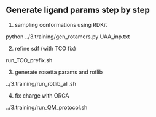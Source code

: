

## Generate ligand params step by step

1. sampling conformations using RDKit

python ../3.training/gen_rotamers.py UAA_inp.txt

2. refine sdf (with TCO fix)

run_TCO_prefix.sh

3. generate rosetta params and rotlib

../3.training/run_rotlib_all.sh

4. fix charge with ORCA

../3.training/run_QM_protocol.sh
